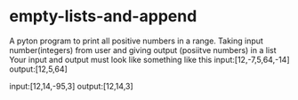 # empty-lists-and-append
A pyton program to print all positive numbers in a range. Taking input number(integers) from user and giving output (posiitve numbers) in a list
Your input and output must look like something like this
input:[12,-7,5,64,-14]
output:[12,5,64]

input:[12,14,-95,3]
output:[12,14,3]
